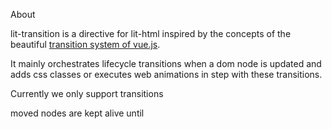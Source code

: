 About

lit-transition is a directive for lit-html inspired by the concepts of the beautiful [transition system of vue.js](https://vuejs.org/v2/guide/transitions.html).

It mainly orchestrates lifecycle transitions when a dom node is updated and adds css classes or executes web animations in step with these transitions.

Currently we only support transitions


moved nodes are kept alive until

<script type="text/javascript">

alert('hi')
</script>